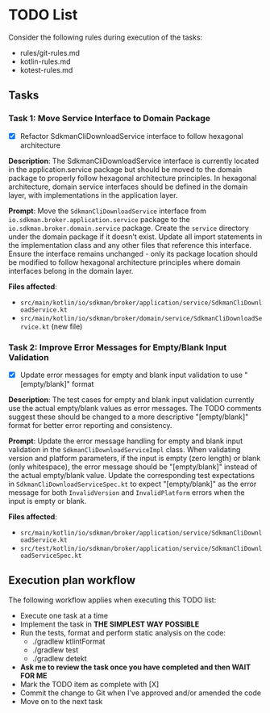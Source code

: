 # TODO List

Consider the following rules during execution of the tasks:
- rules/git-rules.md
- kotlin-rules.md
- kotest-rules.md

## Tasks

### Task 1: Move Service Interface to Domain Package

- [X] Refactor SdkmanCliDownloadService interface to follow hexagonal architecture

**Description**: The SdkmanCliDownloadService interface is currently located in the application.service package but should be moved to the domain package to properly follow hexagonal architecture principles. In hexagonal architecture, domain service interfaces should be defined in the domain layer, with implementations in the application layer.

**Prompt**: Move the `SdkmanCliDownloadService` interface from `io.sdkman.broker.application.service` package to the `io.sdkman.broker.domain.service` package. Create the `service` directory under the domain package if it doesn't exist. Update all import statements in the implementation class and any other files that reference this interface. Ensure the interface remains unchanged - only its package location should be modified to follow hexagonal architecture principles where domain interfaces belong in the domain layer.

**Files affected**:
- `src/main/kotlin/io/sdkman/broker/application/service/SdkmanCliDownloadService.kt`
- `src/main/kotlin/io/sdkman/broker/domain/service/SdkmanCliDownloadService.kt` (new file)

### Task 2: Improve Error Messages for Empty/Blank Input Validation

- [X] Update error messages for empty and blank input validation to use "[empty/blank]" format

**Description**: The test cases for empty and blank input validation currently use the actual empty/blank values as error messages. The TODO comments suggest these should be changed to a more descriptive "[empty/blank]" format for better error reporting and consistency.

**Prompt**: Update the error message handling for empty and blank input validation in the `SdkmanCliDownloadServiceImpl` class. When validating version and platform parameters, if the input is empty (zero length) or blank (only whitespace), the error message should be "[empty/blank]" instead of the actual empty/blank value. Update the corresponding test expectations in `SdkmanCliDownloadServiceSpec.kt` to expect "[empty/blank]" as the error message for both `InvalidVersion` and `InvalidPlatform` errors when the input is empty or blank.

**Files affected**:
- `src/main/kotlin/io/sdkman/broker/application/service/SdkmanCliDownloadService.kt`
- `src/test/kotlin/io/sdkman/broker/application/service/SdkmanCliDownloadServiceSpec.kt`

## Execution plan workflow

The following workflow applies when executing this TODO list:
- Execute one task at a time
- Implement the task in **THE SIMPLEST WAY POSSIBLE**
- Run the tests, format and perform static analysis on the code:
    - ./gradlew ktlintFormat
    - ./gradlew test
    - ./gradlew detekt
- **Ask me to review the task once you have completed and then WAIT FOR ME**
- Mark the TODO item as complete with [X]
- Commit the change to Git when I've approved and/or amended the code
- Move on to the next task
